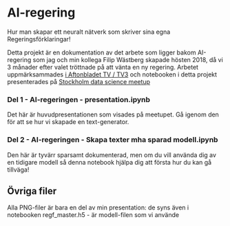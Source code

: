 # AI-regering
Hur man skapar ett neuralt nätverk som skriver sina egna Regeringsförklaringar!

Detta projekt är en dokumentation av det arbete som ligger bakom AI-regering som jag och min kollega Filip Wästberg skapade hösten 2018,
då vi 3 månader efter valet tröttnade på att vänta en ny regering. Arbetet uppmärksammades
[i Aftonbladet TV / TV3](https://www.aftonbladet.se/tv/a/272538)
och notebooken i detta projekt presenterades på [Stockholm data science meetup](https://www.meetup.com/Stockholm-Data-Science/events/259086585/?comment_table_id=261071893&comment_table_name=reply) 


### Del 1 - AI-regeringen - presentation.ipynb
Det här är huvudpresentationen som visades på meetupet. Gå igenom den för att se hur vi skapade en text-generator.

### Del 2 - AI-regeringen - Skapa texter mha sparad modell.ipynb
Den här är tyvärr sparsamt dokumenterad, men om du vill använda dig av en tidigare modell så denna notebook hjälpa dig att första hur du kan gå tillväga!

## Övriga filer

Alla PNG-filer är bara en del av min presentation: de syns även i notebooken
regf_master.h5 - är modell-filen som vi använde
